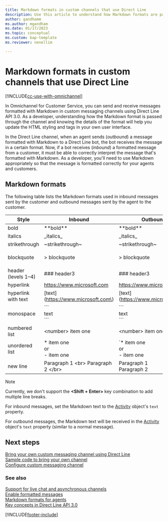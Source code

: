 ```yaml
---
title: Markdown formats in custom channels that use Direct Line
description: Use this article to understand how Markdown formats are passed through in custom messaging channels using Direct Line in Omnichannel for Customer Service.
author: gandhamm
ms.author: mgandham
ms.date: 01/17/2023
ms.topic: conceptual
ms.custom: bap-template
ms.reviewer: nenellim

---
```

# Markdown formats in custom channels that use Direct Line

[!INCLUDE[cc-use-with-omnichannel](../includes/cc-use-with-omnichannel.md)]

In Omnichannel for Customer Service, you can send and receive messages formatted with Markdown in custom messaging channels using Direct Line API 3.0. As a developer, understanding how the Markdown format is passed through the channel and knowing the details of the format will help you update the HTML styling and tags in your own user interface.

In the Direct Line channel, when an agent sends (*outbound*) a message formatted with Markdown to a Direct Line bot, the bot receives the message in a certain format. Now, if a bot receives (*inbound*) a formatted message from a customer, it must be able to correctly interpret the message that's formatted with Markdown. As a developer, you'll need to use Markdown appropriately so that the message is formatted correctly for your agents and customers.

## Markdown formats

The following table lists the Markdown formats used in inbound messages sent by the customer and outbound messages sent by the agent to the customer.

|          Style            |      Inbound                      |    Outbound                           | Example   |
| ------------------------- | -------------------------------   | --------------------------------------|-----------|
| bold                      | \*\*bold\*\*                          | \*\*bold\*\*                              | **text**  |
| italics                   | \_italics\_                       | \_italics\_                           | *text*    |
| strikethrough             | ~strikethrough~                   | ~strikethrough~                       | ~~text~~  |
| blockquote                | > blockquote                      |  > blockquote                         | <blockquote>text</blockquote> |
| header (levels 1&ndash;4) | ### header3                       | ### header3                           | **Text**  |      
| hyperlink                 | https://www.microsoft.com         | https://www.microsoft.com             | <https://www.microsoft.com>    |
| hyperlink with text       |[text]\(https://www.microsoft.com\)| [text]\(https://www.microsoft.com\)   | [Microsoft website](https://www.microsoft.com)  |
| monospace                 | \`\`\` <br> text<br>\`\`\`        | \`\`\` <br> text<br>\`\`\`            | ```text```                     |
| numbered list             |  \<number\> item one                | \<number\> item one                     |  1. item one <br> 2. item two  |
| unordered list            |\* item one <br>or<br> - item one  | `\* item one <br> or <br> - item one  |  \* item one <br> \* item two  |
| new line                | Paragraph 1 \<br\> Paragraph 2 \<\/br\>  | Paragraph 1 <br> Paragraph 2 </br>            |

> [!Note]
> Currently, we don't support the **<Shift + Enter>** key combination to add multiple line breaks.

For inbound messages, set the Markdown text to the [Activity](/azure/bot-service/rest-api/bot-framework-rest-connector-api-reference?view=azure-bot-service-4.0#activity-object&preserve-view=true) object's `text` property.

For outbound messages, the Markdown text will be received in the [Activity](/azure/bot-service/rest-api/bot-framework-rest-connector-api-reference?view=azure-bot-service-4.0#activity-object&preserve-view=true) object's `text` property (similar to a normal message).

## Next steps

[Bring your own custom messaging channel using Direct Line](bring-your-own-channel.md)  
[Sample code to bring your own channel](https://github.com/microsoft/Dynamics365-Apps-Samples/tree/master/customer-service/omnichannel/bring-your-own-channel)  
[Configure custom messaging channel](configure-custom-channel.md)  


### See also

[Support for live chat and asynchronous channels](card-support-in-channels.md)  
[Enable formatted messages](enable-formatted-messages.md)  
[Markdown formats for agents](markdown-formats-agents.md)  
[Key concepts in Direct Line API 3.0](/azure/bot-service/rest-api/bot-framework-rest-direct-line-3-0-concepts?view=azure-bot-service-4.0&preserve-view=true)  

[!INCLUDE[footer-include](../includes/footer-banner.md)]